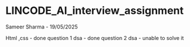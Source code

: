 # LINCODE_AI_interview_assignment

Sameer Sharma - 19/05/2025

Html ,css - done 
question 1 dsa - done 
question 2 dsa - unable to solve it 

